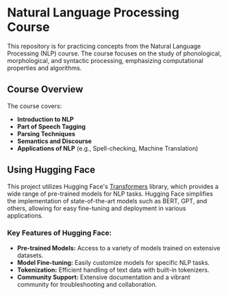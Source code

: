 # Natural Language Processing Course

This repository is for practicing concepts from the Natural Language Processing (NLP) course. The course focuses on the study of phonological, morphological, and syntactic processing, emphasizing computational properties and algorithms.

## Course Overview
The course covers:

- **Introduction to NLP**
- **Part of Speech Tagging**
- **Parsing Techniques**
- **Semantics and Discourse**
- **Applications of NLP** (e.g., Spell-checking, Machine Translation)


## Using Hugging Face
This project utilizes Hugging Face's [Transformers](https://huggingface.co/docs/transformers/index) library, which provides a wide range of pre-trained models for NLP tasks. Hugging Face simplifies the implementation of state-of-the-art models such as BERT, GPT, and others, allowing for easy fine-tuning and deployment in various applications. 

### Key Features of Hugging Face:
- **Pre-trained Models:** Access to a variety of models trained on extensive datasets.
- **Model Fine-tuning:** Easily customize models for specific NLP tasks.
- **Tokenization:** Efficient handling of text data with built-in tokenizers.
- **Community Support:** Extensive documentation and a vibrant community for troubleshooting and collaboration.
